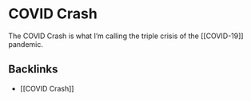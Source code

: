 # COVID Crash

The COVID Crash is what I&rsquo;m calling the triple crisis of the [[COVID-19]] pandemic.


<a id="org3874237"></a>

## Backlinks

-   [[COVID Crash]]
